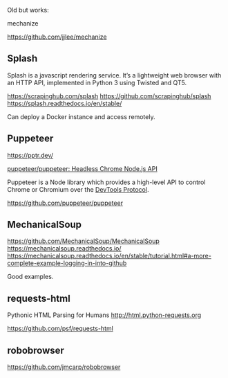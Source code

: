 Old but works:

mechanize

https://github.com/jjlee/mechanize



## Splash

Splash is a javascript rendering service. It’s a lightweight web browser with an HTTP API, implemented in Python 3 using Twisted and QT5.

https://scrapinghub.com/splash
https://github.com/scrapinghub/splash
https://splash.readthedocs.io/en/stable/

Can deploy a Docker instance and access remotely.


## Puppeteer

https://pptr.dev/

[puppeteer/puppeteer: Headless Chrome Node.js API](https://github.com/puppeteer/puppeteer)

Puppeteer is a Node library which provides a high-level API to control Chrome or Chromium over the [DevTools Protocol](https://chromedevtools.github.io/devtools-protocol/).

https://github.com/puppeteer/puppeteer


## MechanicalSoup

https://github.com/MechanicalSoup/MechanicalSoup
https://mechanicalsoup.readthedocs.io/
https://mechanicalsoup.readthedocs.io/en/stable/tutorial.html#a-more-complete-example-logging-in-into-github

Good examples.

## requests-html

Pythonic HTML Parsing for Humans http://html.python-requests.org

https://github.com/psf/requests-html


## robobrowser

https://github.com/jmcarp/robobrowser

